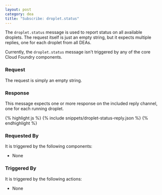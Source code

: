 ```yaml
---
layout: post
category: dea
title: "Subscribe: droplet.status"
---
```


The `droplet.status` message is used to report status on all available droplets.
The request itself is just an empty string, but it expects multiple replies, one
for each droplet from all DEAs.

Currently, the `droplet.status` message isn't triggered by any of the core Cloud
Foundry components.

### Request

The request is simply an empty string.

### Response

This message expects one or more response on the included reply channel, one for
each running droplet.

<div class="js example">
{% highlight js %}
{% include snippets/droplet-status-reply.json %}
{% endhighlight %}
</div>

### Requested By

It is triggered by the following components:

* None

### Triggered By

It is triggered by the following actions:

* None
